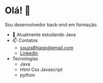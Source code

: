 # Olá! 👋
Sou desenvolvedor back-end em formação.

- 🔭 Atualmente estudando Java
- 📫 Contatos
   * souza8hiago@email.com
   * [LinkedIn](https://www.linkedin.com/in/hiago-souza-dev)
- Tecnologias
  * Java
  * Html Css Javascript
  * python 
